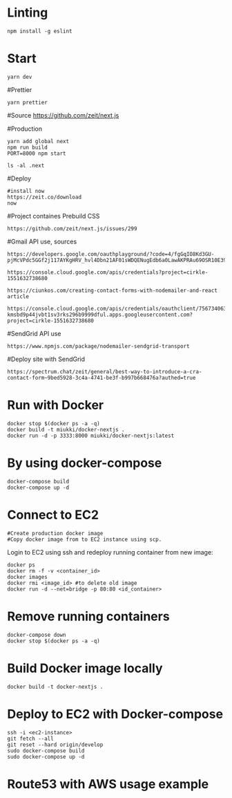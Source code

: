 # Linting
```
npm install -g eslint
```
# Start
```
yarn dev
```
#Prettier
```
yarn prettier
```

#Source
https://github.com/zeit/next.js


#Production 
```
yarn add global next
npm run build
PORT=8000 npm start

ls -al .next

```
#Deploy
```
#install now
https://zeit.co/download
now
```

#Project containes Prebuild CSS
```
https://github.com/zeit/next.js/issues/299
```


#Gmail API use, sources
```
https://developers.google.com/oauthplayground/?code=4/fgGqIO8Kd3GU-pjMcVPdc5GGf2j117AYKgHRV_hvl4Dbn21AF01sWDQENugEdb6a0LawAKPRAu69OSR10E39gsU&scope=https://mail.google.com/

https://console.cloud.google.com/apis/credentials?project=cirkle-1551632738680

https://ciunkos.com/creating-contact-forms-with-nodemailer-and-react article

https://console.cloud.google.com/apis/credentials/oauthclient/756734063398-kmsbd9p44jvbt1sv3rks296b9999dful.apps.googleusercontent.com?project=cirkle-1551632738680

```

#SendGrid API use
```
https://www.npmjs.com/package/nodemailer-sendgrid-transport
```

#Deploy site with SendGrid
```
https://spectrum.chat/zeit/general/best-way-to-introduce-a-cra-contact-form~9bed5928-3c4a-4741-be3f-b997b668476a?authed=true
```
# Run with Docker 

```
docker stop $(docker ps -a -q)
docker build -t miukki/docker-nextjs .
docker run -d -p 3333:8000 miukki/docker-nextjs:latest
```
# By using docker-compose
```
docker-compose build
docker-compose up -d
```

# Connect to EC2

```
#Create production docker image
#Copy docker image from to EC2 instance using scp.
```
Login to EC2 using ssh and redeploy running container from new image:
```
docker ps
docker rm -f -v <container_id>
docker images
docker rmi <image_id> #to delete old image
docker run -d --net=bridge -p 80:80 <id_container> 

```
# Remove running containers
```
docker-compose down 
docker stop $(docker ps -a -q)
```

# Build Docker image locally
```
docker build -t docker-nextjs . 
```

# Deploy to EC2 with Docker-compose
```
ssh -i <ec2-instance>
git fetch --all
git reset --hard origin/develop
sudo docker-compose build
sudo docker-compose up -d
```


# Route53 with AWS usage example
```

``` 